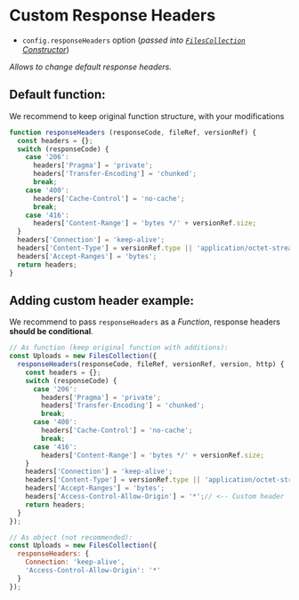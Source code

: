 # Custom Response Headers

- `config.responseHeaders` option (*passed into [`FilesCollection` Constructor](https://github.com/VeliovGroup/Meteor-Files/blob/master/docs/constructor.md)*)

*Allows to change default response headers.*

## Default function:

We recommend to keep original function structure, with your modifications

```js
function responseHeaders (responseCode, fileRef, versionRef) {
  const headers = {};
  switch (responseCode) {
    case '206':
      headers['Pragma'] = 'private';
      headers['Transfer-Encoding'] = 'chunked';
      break;
    case '400':
      headers['Cache-Control'] = 'no-cache';
      break;
    case '416':
      headers['Content-Range'] = 'bytes */' + versionRef.size;
  }
  headers['Connection'] = 'keep-alive';
  headers['Content-Type'] = versionRef.type || 'application/octet-stream';
  headers['Accept-Ranges'] = 'bytes';
  return headers;
}
```

## Adding custom header example:

We recommend to pass `responseHeaders` as a <em>Function</em>, response headers __should be conditional__.

```js
// As function (keep original function with additions):
const Uploads = new FilesCollection({
  responseHeaders(responseCode, fileRef, versionRef, version, http) {
    const headers = {};
    switch (responseCode) {
      case '206':
        headers['Pragma'] = 'private';
        headers['Transfer-Encoding'] = 'chunked';
        break;
      case '400':
        headers['Cache-Control'] = 'no-cache';
        break;
      case '416':
        headers['Content-Range'] = 'bytes */' + versionRef.size;
    }
    headers['Connection'] = 'keep-alive';
    headers['Content-Type'] = versionRef.type || 'application/octet-stream';
    headers['Accept-Ranges'] = 'bytes';
    headers['Access-Control-Allow-Origin'] = '*';// <-- Custom header
    return headers;
  }
});

// As object (not recommended):
const Uploads = new FilesCollection({
  responseHeaders: {
    Connection: 'keep-alive',
    'Access-Control-Allow-Origin': '*'
  }
});
```
